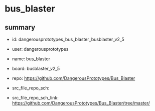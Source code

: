 # bus_blaster
 
## summary 
* id: dangerousprototypes_bus_blaster_busblaster_v2_5
* user: dangerousprototypes
* name: bus_blaster
* board: busblaster_v2_5
* repo: https://github.com/DangerousPrototypes/Bus_Blaster



* src_file_repo_sch: 
* src_file_repo_sch_link: https://github.com/DangerousPrototypes/Bus_Blaster/tree/master/




